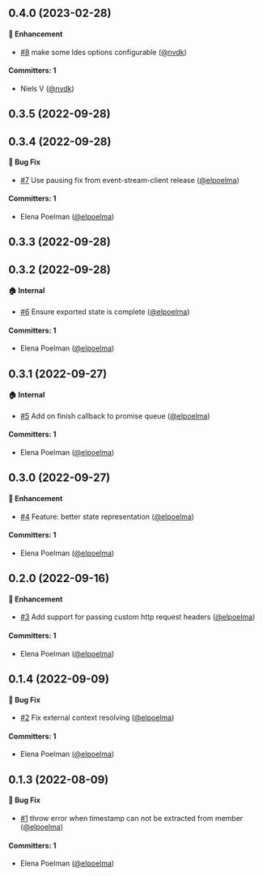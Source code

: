 







## 0.4.0 (2023-02-28)

#### :rocket: Enhancement
* [#8](https://github.com/redpencilio/ldes-consumer/pull/8) make some ldes options configurable ([@nvdk](https://github.com/nvdk))

#### Committers: 1
- Niels V ([@nvdk](https://github.com/nvdk))


## 0.3.5 (2022-09-28)

## 0.3.4 (2022-09-28)

#### :bug: Bug Fix
* [#7](https://github.com/redpencilio/ldes-consumer/pull/7) Use pausing fix from event-stream-client release ([@elpoelma](https://github.com/elpoelma))

#### Committers: 1
- Elena Poelman ([@elpoelma](https://github.com/elpoelma))

## 0.3.3 (2022-09-28)

## 0.3.2 (2022-09-28)

#### :house: Internal
* [#6](https://github.com/redpencilio/ldes-consumer/pull/6) Ensure exported state is complete ([@elpoelma](https://github.com/elpoelma))

#### Committers: 1
- Elena Poelman ([@elpoelma](https://github.com/elpoelma))

## 0.3.1 (2022-09-27)

#### :house: Internal
* [#5](https://github.com/redpencilio/ldes-consumer/pull/5) Add on finish callback to promise queue ([@elpoelma](https://github.com/elpoelma))

#### Committers: 1
- Elena Poelman ([@elpoelma](https://github.com/elpoelma))

## 0.3.0 (2022-09-27)

#### :rocket: Enhancement
* [#4](https://github.com/redpencilio/ldes-consumer/pull/4) Feature: better state representation ([@elpoelma](https://github.com/elpoelma))

#### Committers: 1
- Elena Poelman ([@elpoelma](https://github.com/elpoelma))

## 0.2.0 (2022-09-16)

#### :rocket: Enhancement
* [#3](https://github.com/redpencilio/ldes-consumer/pull/3) Add support for passing custom http request headers ([@elpoelma](https://github.com/elpoelma))

#### Committers: 1
- Elena Poelman ([@elpoelma](https://github.com/elpoelma))

## 0.1.4 (2022-09-09)

#### :bug: Bug Fix
* [#2](https://github.com/redpencilio/ldes-consumer/pull/2) Fix external context resolving ([@elpoelma](https://github.com/elpoelma))

#### Committers: 1
- Elena Poelman ([@elpoelma](https://github.com/elpoelma))

## 0.1.3 (2022-08-09)

#### :bug: Bug Fix
* [#1](https://github.com/redpencilio/ldes-consumer/pull/1) throw error when timestamp can not be extracted from member ([@elpoelma](https://github.com/elpoelma))

#### Committers: 1
- Elena Poelman ([@elpoelma](https://github.com/elpoelma))

